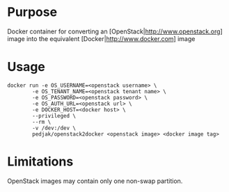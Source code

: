 Purpose
=======

Docker container for converting an [OpenStack|http://www.openstack.org] image 
into the equivalent [Docker|http://www.docker.com] image

Usage
=====

    docker run -e OS_USERNAME=<openstack username> \	
            -e OS_TENANT_NAME=<openstack tenant name> \	
            -e OS_PASSWORD=<openstack password> \
            -e OS_AUTH_URL=<openstack url> \
            -e DOCKER_HOST=<docker host> \
            --privileged \
            --rm \
            -v /dev:/dev \
            pedjak/openstack2docker <openstack image> <docker image tag>

Limitations
===========

OpenStack images may contain only one non-swap partition.